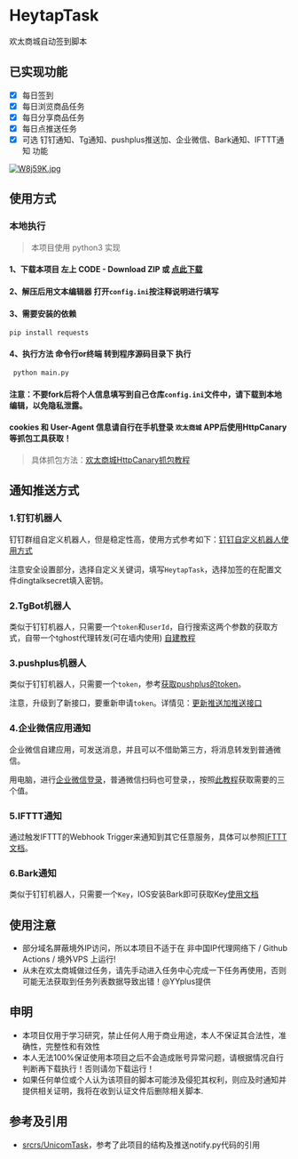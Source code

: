 # HeytapTask
欢太商城自动签到脚本


## 已实现功能

* [x] 每日签到
* [x] 每日浏览商品任务
* [x] 每日分享商品任务
* [x] 每日点推送任务
* [x] 可选 钉钉通知、Tg通知、pushplus推送加、企业微信、Bark通知、IFTTT通知 功能

[![W8j59K.jpg](https://z3.ax1x.com/2021/07/19/W8j59K.jpg)](https://imgtu.com/i/W8j59K)

## 使用方式
### 本地执行
> 本项目使用 python3 实现
#### 1、下载本项目 左上 CODE - Download ZIP 或 [点此下载](https://github.com/hwkxk/HeytapTask/archive/refs/heads/main.zip)
#### 2、解压后用文本编辑器 打开`config.ini`按注释说明进行填写
#### 3、需要安装的依赖
```
pip install requests 
```
#### 4、执行方法 命令行or终端 转到程序源码目录下 执行
```bash
 python main.py
```

#### 注意：不要fork后将个人信息填写到自己仓库`config.ini`文件中，请下载到本地编辑，以免隐私泄露。
#### cookies 和 User-Agent 信息请自行在手机登录 `欢太商城` APP后使用HttpCanary等抓包工具获取！
> 具体抓包方法：[欢太商城HttpCanary抓包教程](https://github.com/hwkxk/HeytapTask/wiki/%E6%AC%A2%E5%A4%AA%E5%95%86%E5%9F%8EHttpCanary%E6%8A%93%E5%8C%85%E6%95%99%E7%A8%8B)


## 通知推送方式

### 1.钉钉机器人

钉钉群组自定义机器人，但是稳定性高，使用方式参考如下：[钉钉自定义机器人使用方式](https://developers.dingtalk.com/document/app/custom-robot-access)

注意安全设置部分，选择自定义关键词，填写`HeytapTask`，选择加签的在配置文件dingtalksecret填入密钥。

### 2.TgBot机器人

类似于钉钉机器人，只需要一个`token`和`userId`，自行搜索这两个参数的获取方式，自带一个tghost代理转发(可在墙内使用) [自建教程](https://shimo.im/docs/JD38CJDQtYy3yTd8/read)

### 3.pushplus机器人

类似于钉钉机器人，只需要一个`token`，参考[获取pushplus的token](http://www.pushplus.plus/login?redirectUrl=/message)。

注意，升级到了新接口，要重新申请`token`。详情见：[更新推送加推送接口](https://github.com/srcrs/UnicomTask/issues/134)

### 4.企业微信应用通知

企业微信自建应用，可发送消息，并且可以不借助第三方，将消息转发到普通微信。

用电脑，进行[企业微信登录](https://work.weixin.qq.com/wework_admin/loginpage_wx)，普通微信扫码也可登录，，按照[此教程](https://note.youdao.com/ynoteshare1/index.html?id=351e08a72378206f9dd64d2281e9b83b&type=note#/)获取需要的三个值。

### 5.IFTTT通知

通过触发IFTTT的Webhook Trigger来通知到其它任意服务，具体可以参照[IFTTT文档](https://ifttt.com/maker_webhooks)。

### 6.Bark通知

类似于钉钉机器人，只需要一个`Key`，IOS安装Bark即可获取Key[使用文档](https://github.com/Finb/Bark/blob/master/README.md)

## 使用注意
* 部分域名屏蔽境外IP访问，所以本项目不适于在 非中国IP代理网络下 / Github Actions / 境外VPS 上运行!
* 从未在欢太商城做过任务，请先手动进入任务中心完成一下任务再使用，否则可能无法获取到任务列表数据导致出错！@YYplus提供

## 申明

* 本项目仅用于学习研究，禁止任何人用于商业用途，本人不保证其合法性，准确性，完整性和有效性
* 本人无法100%保证使用本项目之后不会造成账号异常问题，请根据情况自行判断再下载执行！否则请勿下载运行！
* 如果任何单位或个人认为该项目的脚本可能涉及侵犯其权利，则应及时通知并提供相关证明，我将在收到认证文件后删除相关脚本.

## 参考及引用

* [srcrs/UnicomTask](https://github.com/srcrs/UnicomTask)，参考了此项目的结构及推送notify.py代码的引用

